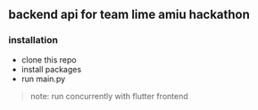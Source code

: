 ## backend api for team lime amiu hackathon

### installation
- clone this repo
- install packages
- run main.py
> note: run concurrently with flutter frontend